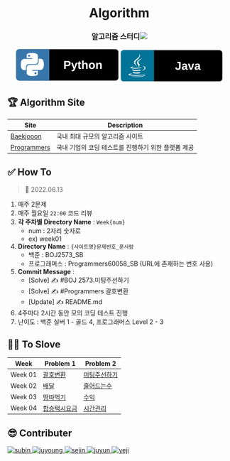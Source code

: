 <div align="center">
  <h1>Algorithm</h1>
  <h3>알고리즘 스터디<img src="https://media.giphy.com/media/WUlplcMpOCEmTGBtBW/giphy.gif" height="30"/></h3>
  <img src="https://github.com/Kim-SuBin/Kim-SuBin/blob/master/svg/dev/languages/python.svg" alt="Python" />
  <img src="https://github.com/Kim-SuBin/Kim-SuBin/blob/master/svg/dev/languages/java.svg" alt="Java" />
</div>

## 🏆 Algorithm Site

|Site|Description|
|---|---|
|[Baekjooon](https://www.acmicpc.net/)|국내 최대 규모의 알고리즘 사이트|
|[Programmers](https://programmers.co.kr/)|국내 기업의 코딩 테스트를 진행하기 위한 플랫폼 제공|

## ✅ How To
> 📅 2022.06.13
1. 매주 2문제
2. 매주 월요일 `22:00` 코드 리뷰
3. **각 주차별 Directory Name** : `Week{num}`
    - num : 2자리 숫자로
    - ex) week01
4. **Directory Name** : `{사이트명}문제번호_푼사람`
    - 백준 : BOJ2573_SB
    - 프로그래머스 : Programmers60058_SB (URL에 존재하는 번호 사용)
5. **Commit Message** :
   - [Solve] ✍ #BOJ 2573.미팅주선하기
   - [Solve] ✍ #Programmers 괄호변환
   - [Update] ✍️ README.md
6. 4주마다 2시간 동안 모의 코딩 테스트 진행
7. 난이도 : 백준 실버 1 - 골드 4, 프로그래머스 Level 2 - 3

## 👩‍💻 To Slove
|Week|Problem 1|Problem 2|
|---|---|---|
|Week 01|[괄호변환](https://programmers.co.kr/learn/courses/30/lessons/60058)|[미팅주선하기](https://www.acmicpc.net/problem/2016)|
|Week 02|[배달](https://programmers.co.kr/learn/courses/30/lessons/12978)|[줄어드는수](https://www.acmicpc.net/problem/1174)|
|Week 03|[땅따먹기](https://programmers.co.kr/learn/courses/30/lessons/12913)|[수익](https://www.acmicpc.net/problem/4097)|
|Week 04|[합승택시요금](https://programmers.co.kr/learn/courses/30/lessons/72413)|[시간관리](https://www.acmicpc.net/problem/1263)|

## 😎 Contributer

<a href = "https://github.com/Kim-SuBin">
  <img src="https://avatars.githubusercontent.com/u/46712693?s=400&u=fbd9c6ca52af3c7505d69cfaa47e829c443c980a&v=4" alt="subin" width="80" style="max-width:100%" />
</a>
<a href = "https://github.com/Juyoung4">
  <img src="https://avatars.githubusercontent.com/u/47167335?s=400&u=e1c1bb39470956b96c192da2cff48b480780e51a&v=4" alt="juyoung" width="80" style="max-width:100%" />
</a>
<a href = "https://github.com/sejin-k">
  <img src="https://avatars.githubusercontent.com/u/48510236?v=4" alt="sejin" width="80" style="max-width:100%" />
</a>
<a href = "https://github.com/chlwldbs8136">
  <img src="https://avatars.githubusercontent.com/u/82267227?v=4" alt="juyun" width="80" style="max-width:100%" />
</a>
<a href = "https://github.com/suhyeji">
  <img src="https://avatars.githubusercontent.com/u/65303837?v=4" alt="yeji" width="80" style="max-width:100%" />
</a>

